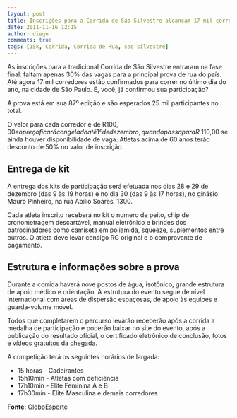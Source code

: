 ```yaml
---
layout: post
title: Inscrições para a Corrida de São Silvestre alcançam 17 mil corredores
date: 2011-11-16 12:15
author: diego
comments: true
tags: [15k, Corrida, Corrida de Rua, sao silvestre]
---
```

As inscrições para a tradicional Corrida de São Silvestre entraram na fase final: faltam apenas 30% das vagas para a principal prova de rua do país. Até agora 17 mil corredores estão confirmados para correr no último dia do ano, na cidade de São Paulo. E, você, já confirmou sua participação?

A prova está em sua 87º edição e são esperados 25 mil participantes no total.

O valor para cada corredor é de R$100,00 e o preço ficará congelado até 1º de dezembro, quando passa para R$ 110,00 se ainda houver disponibilidade de vaga. Atletas acima de 60 anos terão desconto de 50% no valor de inscrição.

<!--more-->

## Entrega de kit

A entrega dos kits de participação será efetuada nos dias 28 e 29 de dezembro (das 9 às 19 horas) e no dia 30 (das 9 às 17 horas), no ginásio Mauro Pinheiro, na rua Abílio Soares, 1300.

Cada atleta inscrito receberá no kit o numero de peito, chip de cronometragem descartável, manual eletrônico e brindes dos patrocinadores como camiseta em poliamida, squeeze, suplementos entre outros. O atleta deve levar consigo RG original e o comprovante de pagamento.

## Estrutura e informações sobre a prova

Durante a corrida haverá nove postos de água, isotônico, grande estrutura de apoio médico e orientação. A estrutura do evento segue de nível internacional com áreas de dispersão espaçosas, de apoio às equipes e guarda-volume móvel.

Todos que completarem o percurso levarão receberão após a corrida a medalha de participação e poderão baixar no site do evento, após a publicação do resultado oficial, o certificado eletrônico de conclusão, fotos e vídeos gratuitos da chegada.

A competição terá os seguintes horários de largada:

* 15 horas - Cadeirantes
* 15h10min - Atletas com deficiência
* 17h10min - Elite Feminina A e B
* 17h30min - Elite Masculina e demais corredores

**Fonte**: <a href="http://globoesporte.globo.com/atletismo/corrida-de-rua/noticia/2011/11/inscricoes-para-corrida-de-sao-silvestre-alcancam-17-mil-corredores.html" target="_blank">GloboEsporte</a>


